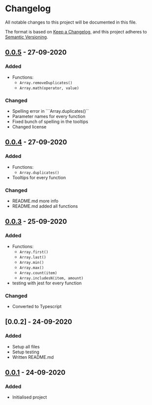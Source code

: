 # Changelog
All notable changes to this project will be documented in this file.

The format is based on [Keep a Changelog](https://keepachangelog.com/en/1.0.0/),
and this project adheres to [Semantic Versioning](https://semver.org/spec/v2.0.0.html).

## [0.0.5] - 27-09-2020
### Added
- Functions:
    - ```Array.removeDuplicates()```
    - ```Array.math(operator, value)```
### Changed
- Spelling error in ```Array.duplicates()``
- Parameter names for every function
- Fixed bunch of spelling in the tooltips
- Changed license


## [0.0.4] - 27-09-2020
### Added
- Functions:
    - ```Array.duplicates()```
- Tooltips for every function
### Changed
- README.md more info
- README.md added all functions


## [0.0.3] - 25-09-2020
### Added
- Functions:
    - ```Array.first()```
    - ```Array.last()```
    - ```Array.min()```
    - ```Array.max()```
    - ```Array.count(item)```
    - ```Array.includesN(item, amount)```
- testing with jest for every function

### Changed
- Converted to Typescript


## [0.0.2] - 24-09-2020
### Added
- Setup all files
- Setup testing
- Written README.md


## [0.0.1] - 24-09-2020
### Added
- Initialised project


[0.0.5]: https://www.npmjs.com/package/yaae/v/0.0.5
[0.0.4]: https://www.npmjs.com/package/yaae/v/0.0.4
[0.0.3]: https://www.npmjs.com/package/yaae/v/0.0.3
[0.0.1]: https://www.npmjs.com/package/yaae/v/0.0.1